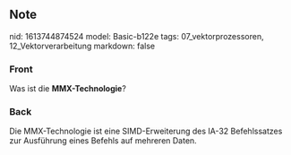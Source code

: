 ## Note
nid: 1613744874524
model: Basic-b122e
tags: 07_vektorprozessoren, 12_Vektorverarbeitung
markdown: false

### Front
Was ist die <b>MMX-Technologie</b>?

### Back
Die MMX-Technologie ist eine SIMD-Erweiterung des IA-32 Befehlssatzes zur Ausführung eines Befehls auf mehreren Daten.
